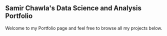 ## Samir Chawla's Data Science and Analysis Portfolio

Welcome to my Portfolio page and feel free to browse all my projects below.


